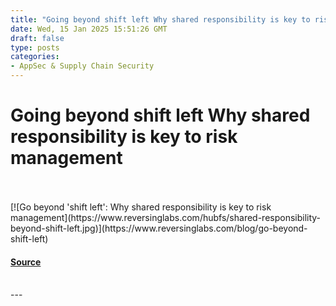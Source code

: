 ```yaml
---
title: "Going beyond shift left Why shared responsibility is key to risk management"
date: Wed, 15 Jan 2025 15:51:26 GMT
draft: false
type: posts
categories: 
- AppSec & Supply Chain Security
---
```

# Going beyond shift left Why shared responsibility is key to risk management

<br/>

<br/>
[![Go beyond 'shift left': Why shared responsibility is key to risk management](https://www.reversinglabs.com/hubfs/shared-responsibility-beyond-shift-left.jpg)](https://www.reversinglabs.com/blog/go-beyond-shift-left)

#### [Source](https://www.reversinglabs.com/blog/go-beyond-shift-left)

<br/>
---
